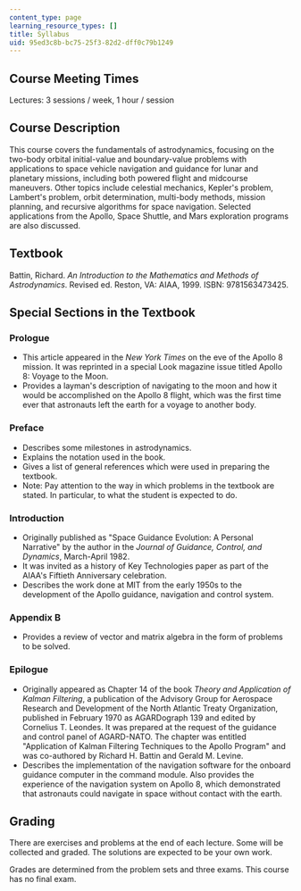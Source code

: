 ```yaml
---
content_type: page
learning_resource_types: []
title: Syllabus
uid: 95ed3c8b-bc75-25f3-82d2-dff0c79b1249
---
```


Course Meeting Times
--------------------

Lectures: 3 sessions / week, 1 hour / session

Course Description
------------------

This course covers the fundamentals of astrodynamics, focusing on the two-body orbital initial-value and boundary-value problems with applications to space vehicle navigation and guidance for lunar and planetary missions, including both powered flight and midcourse maneuvers. Other topics include celestial mechanics, Kepler's problem, Lambert's problem, orbit determination, multi-body methods, mission planning, and recursive algorithms for space navigation. Selected applications from the Apollo, Space Shuttle, and Mars exploration programs are also discussed.

Textbook
--------

Battin, Richard. _An Introduction to the Mathematics and Methods of Astrodynamics_. Revised ed. Reston, VA: AIAA, 1999. ISBN: 9781563473425.

Special Sections in the Textbook
--------------------------------

### Prologue

*   This article appeared in the _New York Times_ on the eve of the Apollo 8 mission. It was reprinted in a special Look magazine issue titled Apollo 8: Voyage to the Moon.
*   Provides a layman's description of navigating to the moon and how it would be accomplished on the Apollo 8 flight, which was the first time ever that astronauts left the earth for a voyage to another body.

### Preface

*   Describes some milestones in astrodynamics.
*   Explains the notation used in the book.
*   Gives a list of general references which were used in preparing the textbook.
*   Note: Pay attention to the way in which problems in the textbook are stated. In particular, to what the student is expected to do.

### Introduction

*   Originally published as "Space Guidance Evolution: A Personal Narrative" by the author in the _Journal of Guidance, Control, and Dynamics_, March-April 1982.
*   It was invited as a history of Key Technologies paper as part of the AIAA's Fiftieth Anniversary celebration.
*   Describes the work done at MIT from the early 1950s to the development of the Apollo guidance, navigation and control system.

### Appendix B

*   Provides a review of vector and matrix algebra in the form of problems to be solved.

### Epilogue

*   Originally appeared as Chapter 14 of the book _Theory and Application of Kalman Filtering_, a publication of the Advisory Group for Aerospace Research and Development of the North Atlantic Treaty Organization, published in February 1970 as AGARDograph 139 and edited by Cornelius T. Leondes. It was prepared at the request of the guidance and control panel of AGARD-NATO. The chapter was entitled "Application of Kalman Filtering Techniques to the Apollo Program" and was co-authored by Richard H. Battin and Gerald M. Levine.
*   Describes the implementation of the navigation software for the onboard guidance computer in the command module. Also provides the experience of the navigation system on Apollo 8, which demonstrated that astronauts could navigate in space without contact with the earth.

Grading
-------

There are exercises and problems at the end of each lecture. Some will be collected and graded. The solutions are expected to be your own work.

Grades are determined from the problem sets and three exams. This course has no final exam.